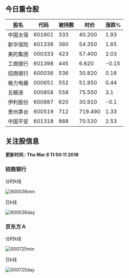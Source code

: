 
## 今日重仓股 

|股名|代码|被持数|时价|涨跌%|
|---|---|---|---|---|
|中国太保|601601|333|40.200|1.93|
|新华保险|601336|360|54.350|1.65|
|美的集团|000333|423|57.400|2.03|
|工商银行|601398|445|6.620|-0.15|
|招商银行|600036|536|30.820|0.16|
|格力电器|000651|552|51.950|0.44|
|五粮液|000858|558|75.550|3.1|
|伊利股份|600887|620|30.910|-0.1|
|贵州茅台|600519|712|719.490|1.33|
|中国平安|601318|868|70.520|2.53|

## 关注股信息
**更新时间 : Thu Mar  8 11:50:11 2018**
### 招商银行 
分时k线

![600036min](http://image.sinajs.cn/newchart/min/n/sh600036.gif)

日k线

![600036day](http://image.sinajs.cn/newchart/daily/n/sh600036.gif)

### 京东方Ａ 
分时k线

![000725min](http://image.sinajs.cn/newchart/min/n/sz000725.gif)

日k线

![000725day](http://image.sinajs.cn/newchart/daily/n/sz000725.gif)
